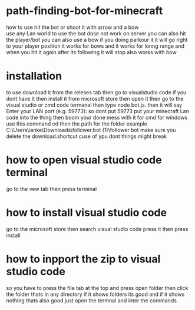 # path-finding-bot-for-minecraft
how  to use hit the bot or shoot it with arrow and a bow  
use any Lan world to use the bot dose not work on server 
you can also hit the player/bot you can also use a bow if you doing parkour it 
it will go right to your player position      it works for bows and it works for lonng range and when you hit it again after its following it will stop also works with bow
# installation
  to use download it from the releses tab then go to visualstudio code if you dont have it then install it from microsoft store  then open it then go to the visual studio or cmd code termanal  then type node bot.js. then it will say  
 Enter your LAN port (e.g. 59773): so dont put 59773 put your minecraft Lan code into the thing then boom your done mess with it for cmd for windows use this command cd then the path for the folder example C:\Users\ianke\Downloads\follower.bot (1)\follower bot  make sure you delete the download.shortcut cuse of ypu dont things might break
 # how to open visual studio code terminal
 go to the vew tab then press terminal
 
# how to install visual studio code 
go to the microsoft store then search visual studio code press it then press install

# how to inpport the zip to visual studio code 
so you have to press the file tab at the top and press open folder then click the folder thats in any directory if it shows folders its good and if it shows nothing thats also good just open the termnal and inter the commands

